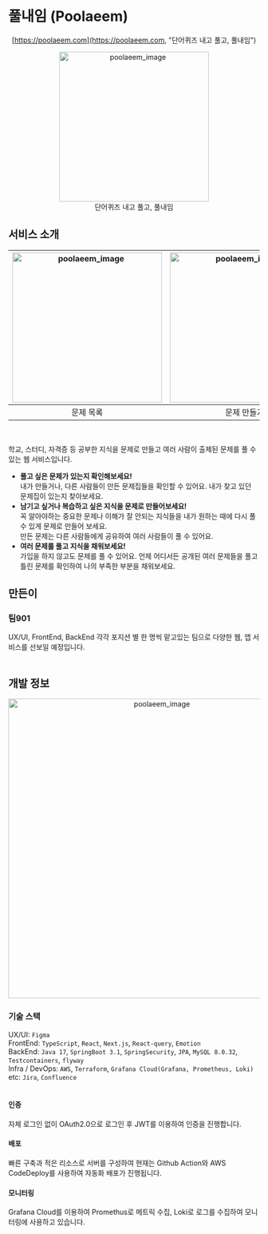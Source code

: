 # 풀내임 (Poolaeem)
<div align="center">
  
  [https://poolaeem.com](https://poolaeem.com, "단어퀴즈 내고 풀고, 풀내임")

  <a href="https://poolaeem.com" target="_blank">
    <img width="300" alt="poolaeem_image" src="https://github.com/eatnows/poolaeem-server/assets/59526368/e549b007-a35c-44c8-8b49-2ec5fb8fe2e1">
  </a>
  <br> 
  단어퀴즈 내고 풀고, 풀내임
</div>

## 서비스 소개

|<img height="300" alt="poolaeem_image" src="https://github.com/eatnows/poolaeem-server/assets/59526368/2d10b986-1ae3-4522-9221-2e1e5c8573ca"> |  <img height="300" alt="poolaeem_image" src="https://github.com/eatnows/poolaeem-server/assets/59526368/54f04b03-c4d4-4d43-981d-63c62d089b66"> | <img height="300" alt="poolaeem_image" src="https://github.com/eatnows/poolaeem-server/assets/59526368/4afa9e7b-4b71-4457-911a-3431eeec0aaa"> | <img height="300" alt="poolaeem_image" src="https://github.com/eatnows/poolaeem-server/assets/59526368/208ffc66-df8e-4600-a53f-dc0107d3cca1"> |
|:----------:|:----------:|:---------:|:--------:|
|문제 목록|문제 만들기|문제 풀이|풀이 결과|
<br>

학교, 스터디, 자격증 등 공부한 지식을 문제로 만들고 여러 사람이 출제된 문제를 풀 수 있는 웹 서비스입니다.


- **풀고 싶은 문제가 있는지 확인해보세요!** <br>
  내가 만들거나, 다른 사람들이 만든 문제집들을 확인할 수 있어요. 내가 찾고 있던 문제집이 있는지 찾아보세요.
- **남기고 싶거나 복습하고 싶은 지식을 문제로 만들어보세요!** <br>
  꼭 알아야하는 중요한 문제나 이해가 잘 안되는 지식들을 내가 원하는 때에 다시 풀 수 있게 문제로 만들어 보세요. <br>
  만든 문제는 다른 사람들에게 공유하여 여러 사람들이 풀 수 있어요.
- **여러 문제를 풀고 지식을 채워보세요!** <br>
  가입을 하지 않고도 문제를 풀 수 있어요. 언제 어디서든 공개된 여러 문제들을 풀고 틀린 문제를 확인하여 나의 부족한 부분을 채워보세요.

## 만든이
### 팀901
UX/UI, FrontEnd, BackEnd 각각 포지션 별 한 명씩 맡고있는 팀으로 다양한 웹, 앱 서비스를 선보일 예정입니다.
<br> <br>

## 개발 정보
<p align="center">
<img width="600" alt="poolaeem_image" src="https://github.com/eatnows/poolaeem-server/assets/59526368/bee5c5f2-c1ef-49dd-a8d7-265ee74ec053">
</p>

### 기술 스택
UX/UI: `Figma` <br>
FrontEnd: `TypeScript`, `React`, `Next.js`, `React-query`, `Emotion` <br>
BackEnd: `Java 17`, `SpringBoot 3.1`, `SpringSecurity`, `JPA`, `MySQL 8.0.32`, `Testcontainers`, `flyway` <br>
Infra / DevOps: `AWS`, `Terraform`, `Grafana Cloud(Grafana, Prometheus, Loki)` <br>
etc: `Jira`, `Confluence`
<br> 
<br>

#### 인증
자체 로그인 없이 OAuth2.0으로 로그인 후 JWT를 이용하여 인증을 진행합니다.
#### 배포
빠른 구축과 적은 리소스로 서버를 구성하여 현재는 Github Action와 AWS CodeDeploy를 사용하여 자동화 배포가 진행됩니다.
#### 모니터링
Grafana Cloud를 이용하여 Promethus로 메트릭 수집, Loki로 로그를 수집하여 모니터링에 사용하고 있습니다.


